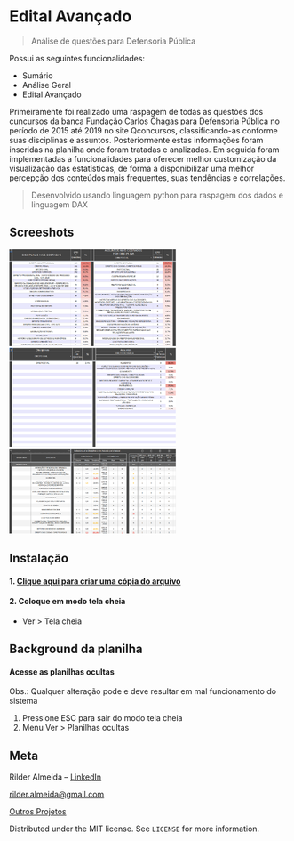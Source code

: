# Edital Avançado
> Análise de questões para Defensoria Pública

Possui as seguintes funcionalidades:
- Sumário
- Análise Geral
- Edital Avançado

Primeiramente foi realizado uma raspagem de todas as questões dos cuncursos da banca Fundação Carlos Chagas para Defensoria Pública no período de 2015 até 2019 no site Qconcursos, classificando-as conforme suas disciplinas e assuntos. Posteriormente estas informações foram inseridas na planilha onde foram tratadas e analizadas. Em seguida foram implementadas a funcionalidades para oferecer melhor customização da visualização das estatísticas, de forma a disponibilizar uma melhor percepção dos conteúdos mais frequentes, suas tendências e correlações.

> Desenvolvido usando linguagem python para raspagem dos dados e linguagem DAX

## Screeshots

<img src="https://github.com/rilder-almeida/analise_concursos/raw/master/images/sumario.png" width="300"/><br>
<img src="https://github.com/rilder-almeida/analise_concursos/raw/master/images/analise_geral.png" width="300"/><br>
<img src="https://github.com/rilder-almeida/analise_concursos/raw/master/images/edital_avancado.png" width="300"/><br>

## Instalação

#### 1. [Clique aqui para criar uma cópia do arquivo](https://docs.google.com/spreadsheets/d/1DPlRf3ju7CV0ZycKmkck1I0Io7yagq3hIFlFVEufr7Q/copy)

#### 2. Coloque em modo tela cheia

- Ver > Tela cheia

## Background da planilha

#### Acesse as planilhas ocultas

Obs.: Qualquer alteração pode e deve resultar em mal funcionamento do sistema

1. Pressione ESC para sair do modo tela cheia
2. Menu Ver > Planilhas ocultas

## Meta

Rilder Almeida – [LinkedIn](https://www.linkedin.com/in/rilder-almeida)

rilder.almeida@gmail.com

[Outros Projetos](https://github.com/rilder-almeida)

Distributed under the MIT license. See ``LICENSE`` for more information.

